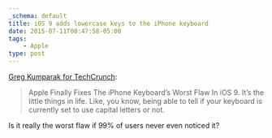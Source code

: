 ```yaml
---
_schema: default
title: iOS 9 adds lowercase keys to the iPhone keyboard
date: 2015-07-11T00:47:58-05:00
tags:
    - Apple
type: post
---
```

[Greg Kumparak for TechCrunch](https://techcrunch.com/2015/07/10/apple-finally-fixes-the-iphone-keyboards-worst-flaw-in-ios-9/):

> Apple Finally Fixes The iPhone Keyboard’s Worst Flaw In iOS 9. It’s the little things in life. Like, you know, being able to tell if your keyboard is currently set to use capital letters or not.

Is it really the worst flaw if 99% of users never even noticed it?